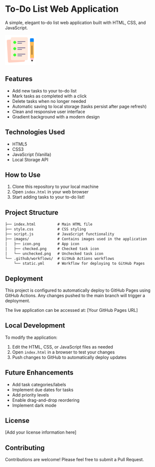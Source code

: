 # To-Do List Web Application

A simple, elegant to-do list web application built with HTML, CSS, and JavaScript.

![To-Do List App](images/icon.png)

## Features

- Add new tasks to your to-do list
- Mark tasks as completed with a click
- Delete tasks when no longer needed
- Automatic saving to local storage (tasks persist after page refresh)
- Clean and responsive user interface
- Gradient background with a modern design

## Technologies Used

- HTML5
- CSS3
- JavaScript (Vanilla)
- Local Storage API

## How to Use

1. Clone this repository to your local machine
2. Open `index.html` in your web browser
3. Start adding tasks to your to-do list!

## Project Structure

```
├── index.html          # Main HTML file
├── style.css           # CSS styling
├── script.js           # JavaScript functionality
├── images/             # Contains images used in the application
│   ├── icon.png        # App icon
│   ├── checked.png     # Checked task icon
│   └── unchecked.png   # Unchecked task icon
└── .github/workflows/  # GitHub Actions workflows
    └── static.yml      # Workflow for deploying to GitHub Pages
```

## Deployment

This project is configured to automatically deploy to GitHub Pages using GitHub Actions. Any changes pushed to the main branch will trigger a deployment.

The live application can be accessed at: [Your GitHub Pages URL]

## Local Development

To modify the application:

1. Edit the HTML, CSS, or JavaScript files as needed
2. Open `index.html` in a browser to test your changes
3. Push changes to GitHub to automatically deploy updates

## Future Enhancements

- Add task categories/labels
- Implement due dates for tasks
- Add priority levels
- Enable drag-and-drop reordering
- Implement dark mode

## License

[Add your license information here]

## Contributing

Contributions are welcome! Please feel free to submit a Pull Request.